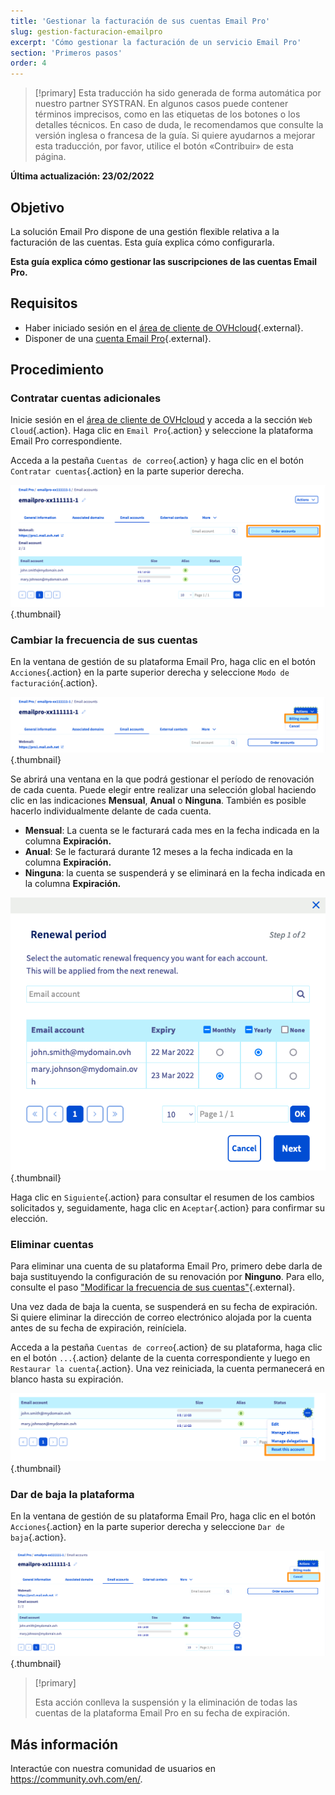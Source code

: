 ```yaml
---
title: 'Gestionar la facturación de sus cuentas Email Pro'
slug: gestion-facturacion-emailpro
excerpt: 'Cómo gestionar la facturación de un servicio Email Pro'
section: 'Primeros pasos'
order: 4
---
```


> [!primary]
> Esta traducción ha sido generada de forma automática por nuestro partner SYSTRAN. En algunos casos puede contener términos imprecisos, como en las etiquetas de los botones o los detalles técnicos. En caso de duda, le recomendamos que consulte la versión inglesa o francesa de la guía. Si quiere ayudarnos a mejorar esta traducción, por favor, utilice el botón «Contribuir» de esta página.
>

**Última actualización: 23/02/2022**

## Objetivo

La solución Email Pro dispone de una gestión flexible relativa a la facturación de las cuentas. Esta guía explica cómo configurarla.

**Esta guía explica cómo gestionar las suscripciones de las cuentas Email Pro.**

## Requisitos

- Haber iniciado sesión en el [área de cliente de OVHcloud](https://www.ovh.com/auth/?action=gotomanager&from=https://www.ovh.es/&ovhSubsidiary=es){.external}.
- Disponer de una [cuenta Email Pro](https://www.ovhcloud.com/es-es/emails/email-pro/){.external}.

## Procedimiento

### Contratar cuentas adicionales

Inicie sesión en el [área de cliente de OVHcloud](https://www.ovh.com/auth/?action=gotomanager&from=https://www.ovh.es/&ovhSubsidiary=es) y acceda a la sección `Web Cloud`{.action}. Haga clic en `Email Pro`{.action} y seleccione la plataforma Email Pro correspondiente.

Acceda a la pestaña `Cuentas de correo`{.action} y haga clic en el botón `Contratar cuentas`{.action} en la parte superior derecha.

![billing_emailpro](images/billing-emailpro-01.png){.thumbnail}

### Cambiar la frecuencia de sus cuentas <a name="periodicity"></a>

En la ventana de gestión de su plataforma Email Pro, haga clic en el botón `Acciones`{.action} en la parte superior derecha y seleccione `Modo de facturación`{.action}. 

![billing_emailpro](images/billing-emailpro-02.png){.thumbnail}

Se abrirá una ventana en la que podrá gestionar el período de renovación de cada cuenta. Puede elegir entre realizar una selección global haciendo clic en las indicaciones **Mensual**, **Anual** o **Ninguna**. También es posible hacerlo individualmente delante de cada cuenta.

- **Mensual**: La cuenta se le facturará cada mes en la fecha indicada en la columna **Expiración.**
- **Anual**: Se le facturará durante 12 meses a la fecha indicada en la columna **Expiración.**
- **Ninguna**: la cuenta se suspenderá y se eliminará en la fecha indicada en la columna **Expiración.**

![billing_emailpro](images/billing-emailpro-03.png){.thumbnail}

Haga clic en `Siguiente`{.action} para consultar el resumen de los cambios solicitados y, seguidamente, haga clic en `Aceptar`{.action} para confirmar su elección.

### Eliminar cuentas

Para eliminar una cuenta de su plataforma Email Pro, primero debe darla de baja sustituyendo la configuración de su renovación por **Ninguno**. Para ello, consulte el paso ["Modificar la frecuencia de sus cuentas"](#periodicity){.external}.

Una vez dada de baja la cuenta, se suspenderá en su fecha de expiración. Si quiere eliminar la dirección de correo electrónico alojada por la cuenta antes de su fecha de expiración, reiníciela.

Acceda a la pestaña `Cuentas de correo`{.action} de su plataforma, haga clic en el botón `...`{.action} delante de la cuenta correspondiente y luego en `Restaurar la cuenta`{.action}. Una vez reiniciada, la cuenta permanecerá en blanco hasta su expiración.

![billing_emailpro](images/billing-emailpro-04.png){.thumbnail}

### Dar de baja la plataforma

En la ventana de gestión de su plataforma Email Pro, haga clic en el botón `Acciones`{.action} en la parte superior derecha y seleccione `Dar de baja`{.action}. 

![billing_emailpro](images/billing-emailpro-05.png){.thumbnail}

> [!primary]
>
> Esta acción conlleva la suspensión y la eliminación de todas las cuentas de la plataforma Email Pro en su fecha de expiración.

## Más información
  
Interactúe con nuestra comunidad de usuarios en <https://community.ovh.com/en/>.
